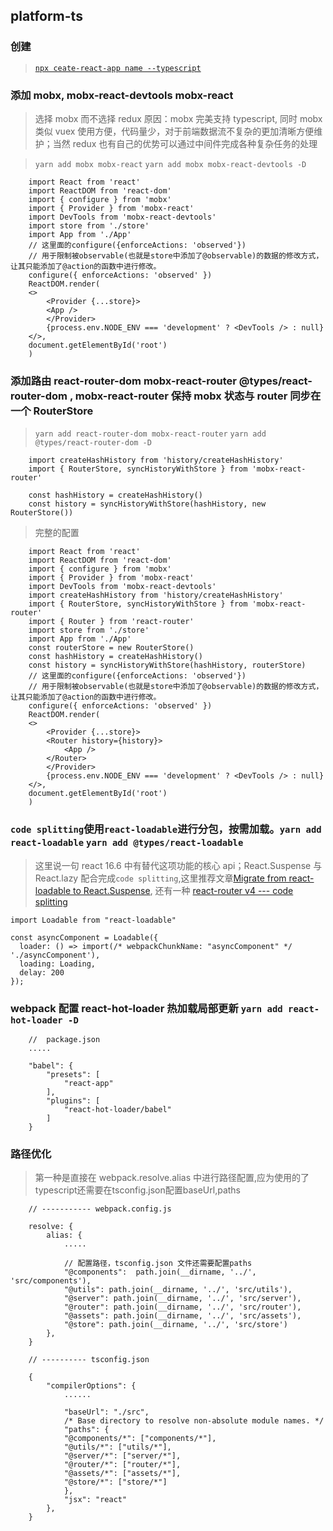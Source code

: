 ## platform-ts

### 创建

> [`npx ceate-react-app name --typescript`](https://www.html.cn/create-react-app/docs/adding-typescript/)

### 添加 mobx, mobx-react-devtools mobx-react

> 选择 mobx 而不选择 redux 原因：mobx 完美支持 typescript, 同时 mobx 类似 vuex 使用方便，代码量少，对于前端数据流不复杂的更加清晰方便维护；当然 redux 也有自己的优势可以通过中间件完成各种复杂任务的处理

> `yarn add mobx mobx-react` `yarn add mobx mobx-react-devtools -D`

```
    import React from 'react'
    import ReactDOM from 'react-dom'
    import { configure } from 'mobx'
    import { Provider } from 'mobx-react'
    import DevTools from 'mobx-react-devtools'
    import store from './store'
    import App from './App'
    // 这里面的configure({enforceActions: 'observed'})
    // 用于限制被observable(也就是store中添加了@observable)的数据的修改方式，让其只能添加了@action的函数中进行修改。
    configure({ enforceActions: 'observed' })
    ReactDOM.render(
    <>
        <Provider {...store}>
        <App />
        </Provider>
        {process.env.NODE_ENV === 'development' ? <DevTools /> : null}
    </>,
    document.getElementById('root')
    )

```

### 添加路由 react-router-dom mobx-react-router @types/react-router-dom , mobx-react-router 保持 mobx 状态与 router 同步在一个 RouterStore

> `yarn add react-router-dom mobx-react-router` `yarn add @types/react-router-dom -D`

```
    import createHashHistory from 'history/createHashHistory'
    import { RouterStore, syncHistoryWithStore } from 'mobx-react-router'

    const hashHistory = createHashHistory()
    const history = syncHistoryWithStore(hashHistory, new RouterStore())
```

> 完整的配置

```
    import React from 'react'
    import ReactDOM from 'react-dom'
    import { configure } from 'mobx'
    import { Provider } from 'mobx-react'
    import DevTools from 'mobx-react-devtools'
    import createHashHistory from 'history/createHashHistory'
    import { RouterStore, syncHistoryWithStore } from 'mobx-react-router'
    import { Router } from 'react-router'
    import store from './store'
    import App from './App'
    const routerStore = new RouterStore()
    const hashHistory = createHashHistory()
    const history = syncHistoryWithStore(hashHistory, routerStore)
    // 这里面的configure({enforceActions: 'observed'})
    // 用于限制被observable(也就是store中添加了@observable)的数据的修改方式，让其只能添加了@action的函数中进行修改。
    configure({ enforceActions: 'observed' })
    ReactDOM.render(
    <>
        <Provider {...store}>
        <Router history={history}>
            <App />
        </Router>
        </Provider>
        {process.env.NODE_ENV === 'development' ? <DevTools /> : null}
    </>,
    document.getElementById('root')
    )
```

### `code splitting`使用`react-loadable`进行分包，按需加载。`yarn add react-loadable` `yarn add @types/react-loadable`

> 这里说一句 react 16.6 中有替代这项功能的核心 api；React.Suspense 与 React.lazy 配合完成`code splitting`,这里推荐文章[Migrate from react-loadable to React.Suspense](https://objectpartners.com/2018/12/05/migrate-from-react-loadable-to-react-suspense/), 还有一种 [react-router v4 --- code splitting](https://reacttraining.com/react-router/web/guides/code-splitting)

```
import Loadable from "react-loadable"

const asyncComponent = Loadable({
  loader: () => import(/* webpackChunkName: "asyncComponent" */ './asyncComponent'),
  loading: Loading,
  delay: 200
});

```

### webpack 配置 react-hot-loader 热加载局部更新 `yarn add react-hot-loader -D`

```
    //  package.json
    .....

    "babel": {
        "presets": [
            "react-app"
        ],
        "plugins": [
            "react-hot-loader/babel"
        ]
    }
```

### 路径优化

> 第一种是直接在 webpack.resolve.alias 中进行路径配置,应为使用的了typescript还需要在tsconfig.json配置baseUrl,paths

```
    // ----------- webpack.config.js

    resolve: {
        alias: {
            .....

            // 配置路径，tsconfig.json 文件还需要配置paths
            "@components":  path.join(__dirname, '../', 'src/components'),
            "@utils": path.join(__dirname, '../', 'src/utils'),
            "@server": path.join(__dirname, '../', 'src/server'),
            "@router": path.join(__dirname, '../', 'src/router'),
            "@assets": path.join(__dirname, '../', 'src/assets'),
            "@store": path.join(__dirname, '../', 'src/store')
        },
    }

    // ---------- tsconfig.json

    {
        "compilerOptions": {
            ......
            
            "baseUrl": "./src",
            /* Base directory to resolve non-absolute module names. */
            "paths": {
            "@components/*": ["components/*"],
            "@utils/*": ["utils/*"],
            "@server/*": ["server/*"],
            "@router/*": ["router/*"],
            "@assets/*": ["assets/*"],
            "@store/*": ["store/*"]
            },
            "jsx": "react"
        },
    }
```
